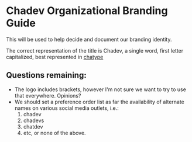 # Chadev Organizational Branding Guide

This will be used to help decide and document our branding identity.

The correct representation of the title is Chadev, a single word, first letter capitalized, best represented in [chatype](http://chatype.com/ "chatype | the typeface for Chattanooga Tennessee")

## Questions remaining:

*   The logo includes brackets, however I'm not sure we want to try to use that everywhere. Opinions?
*   We should set a preference order list as far the availability of alternate names on various social media outlets, i.e.: 
    1.  chadev
    2.  chadevs
    3.  chatdev
    4.  etc, or none of the above.
